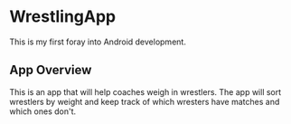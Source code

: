 # WrestlingApp
This is my first foray into Android development.

## App Overview
This is an app that will help coaches weigh in wrestlers. The app will sort wrestlers by weight and keep track of which wresters have matches and which ones don't.


